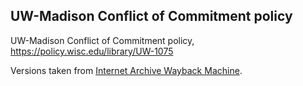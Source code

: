 ## UW-Madison Conflict of Commitment policy

UW-Madison Conflict of Commitment policy,
<https://policy.wisc.edu/library/UW-1075>

Versions taken from [Internet Archive Wayback
Machine](https://web.archive.org/).
